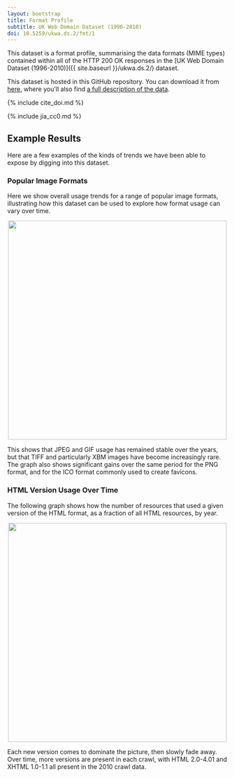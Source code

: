 ```yaml
---
layout: bootstrap
title: Format Profile
subtitle: UK Web Domain Dataset (1996-2010)
doi: 10.5259/ukwa.ds.2/fmt/1
---
```


This dataset is a format profile, summarising the data formats (MIME types) contained within all of the HTTP 200 OK responses in the [UK Web Domain Dataset (1996-2010)]({{ site.baseurl }}/ukwa.ds.2/) dataset.

This dataset is hosted in this GitHub repository. You can download it from [here](https://github.com/ukwa/opendata/tree/master/datasets/ukwa.ds.2/fmt), where you'll also find [a full description of the data](https://github.com/ukwa/opendata/tree/master/datasets/ukwa.ds.2/fmt#uk-web-domain-dataset-1996-2010-format-profile).


{% include cite_doi.md %}

{% include jia_cc0.md %}

Example Results
---------------
Here are a few examples of the kinds of trends we have been able to expose by digging into this dataset.

### Popular Image Formats ###
Here we show overall usage trends for a range of popular image formats, illustrating how this dataset can be used to explore how format usage can vary over time.

<center>
<a href="{{ site.baseurl }}/ukwa.ds.2/fmt/images/fmt-image-trends.png"><img src="{{ site.baseurl }}/ukwa.ds.2/fmt/images/fmt-image-trends.png" width="500"/></a>
</center>

This shows that JPEG and GIF usage has remained stable over the years, but that TIFF and particularly XBM images have become increasingly rare. The graph also shows significant gains over the same period for the PNG format, and for the ICO format commonly used to create favicons.

### HTML Version Usage Over Time ###
The following graph shows how the number of resources that used a given version of the HTML format, as a fraction of all HTML resources, by year.

<center>
<a href="{{ site.baseurl }}/ukwa.ds.2/fmt/images/fmt-html-versionspng"><img src="{{ site.baseurl }}/ukwa.ds.2/fmt/images/fmt-html-versions.png" width="500"/></a>
</center>

Each new version comes to dominate the picture, then slowly fade away. Over time, more versions are present in each crawl, with HTML 2.0-4.01 and XHTML 1.0-1.1 all present in the 2010 crawl data.
